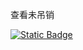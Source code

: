 查看未吊销

[![Static Badge](https://img.shields.io/badge/Status-0721)](https://raw.githubusercontent.com/SSM-FX/KeyboxStatus/refs/heads/main/status.csv?token=GHSAT0AAAAAACWB7FOFB5RMCKQCQ54BH4WYZZFDQWA)
